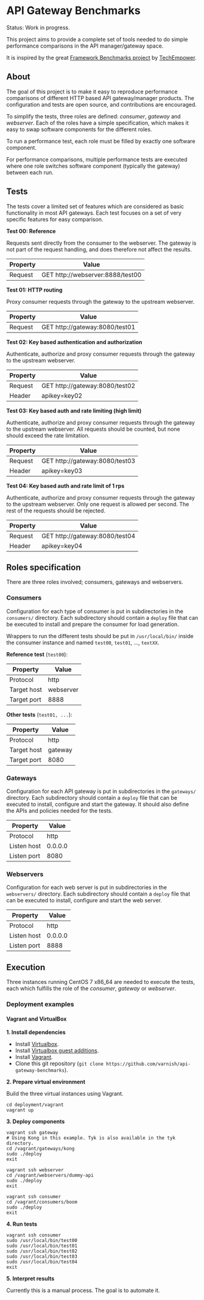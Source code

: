 # API Gateway Benchmarks

Status: Work in progress.

This project aims to provide a complete set of tools needed to do simple performance comparisons in the API manager/gateway space.

It is inspired by the great [Framework Benchmarks project](https://github.com/TechEmpower/FrameworkBenchmarks) by [TechEmpower](https://www.techempower.com/benchmarks/).

## About

The goal of this project is to make it easy to reproduce performance comparisons of different HTTP based API gateway/manager products. The configuration and tests are open source, and contributions are encouraged.

To simplify the tests, three roles are defined: *consumer*, *gateway* and *webserver*. Each of the roles have a simple specification, which makes it easy to swap software components for the different roles.

To run a performance test, each role must be filled by exactly one software component.

For performance comparisons, multiple performance tests are executed where one role switches software component (typically the gateway) between each run.

## Tests

The tests cover a limited set of features which are considered as basic functionality in most API gateways. Each test focuses on a set of very specific features for easy comparison.

**Test 00: Reference**

Requests sent directly from the consumer to the webserver. The gateway is not part of the request handling, and does therefore not affect the results.

| Property    |                            Value |
|-------------|----------------------------------|
| Request     | GET http://webserver:8888/test00 |

**Test 01: HTTP routing**

Proxy consumer requests through the gateway to the upstream webserver.

| Property    |                          Value |
|-------------|--------------------------------|
| Request     | GET http://gateway:8080/test01 |

**Test 02: Key based authentication and authorization**

Authenticate, authorize and proxy consumer requests through the gateway to the upstream webserver.

| Property    |                          Value |
|-------------|--------------------------------|
| Request     | GET http://gateway:8080/test02 |
| Header      | apikey=key02                   |

**Test 03: Key based auth and rate limiting (high limit)**

Authenticate, authorize and proxy consumer requests through the gateway to the upstream webserver. All requests should be counted, but none should exceed the rate limitation.

| Property    |                          Value |
|-------------|--------------------------------|
| Request     | GET http://gateway:8080/test03 |
| Header      | apikey=key03                   |

**Test 04: Key based auth and rate limit of 1 rps**

Authenticate, authorize and proxy consumer requests through the gateway to the upstream webserver. Only one request is allowed per second. The rest of the requests should be rejected.

| Property    |                          Value |
|-------------|--------------------------------|
| Request     | GET http://gateway:8080/test04 |
| Header      | apikey=key04                   |

## Roles specification

There are three roles involved; consumers, gateways and webservers.

### Consumers

Configuration for each type of consumer is put in subdirectories in the ``consumers/`` directory. Each subdirectory should contain a ``deploy`` file that can be executed to install and prepare the consumer for load generation.

Wrappers to run the different tests should be put in ``/usr/local/bin/`` inside the consumer instance and named ``test00``, ``test01``, ..., ``textXX``.

**Reference test** (``test00``):

| Property    |     Value |
|-------------|-----------|
| Protocol    |      http |
| Target host | webserver |
| Target port |      8888 |

**Other tests** (``test01, ...``):

| Property    |   Value |
|-------------|---------|
| Protocol    |    http |
| Target host | gateway |
| Target port |    8080 |

### Gateways

Configuration for each API gateway is put in subdirectories in the ``gateways/`` directory. Each subdirectory should contain a ``deploy`` file that can be executed to install, configure and start the gateway. It should also define the APIs and policies needed for the tests.

| Property    |   Value |
|-------------|---------|
| Protocol    |    http |
| Listen host | 0.0.0.0 |
| Listen port |    8080 |

### Webservers

Configuration for each web server is put in subdirectories in the ``webservers/`` directory. Each subdirectory should contain a ``deploy`` file that can be executed to install, configure and start the web server.

| Property    |   Value |
|-------------|---------|
| Protocol    |    http |
| Listen host | 0.0.0.0 |
| Listen port |    8888 |

## Execution

Three instances running CentOS 7 x86_64 are needed to execute the tests, each which fulfills the role of the *consumer*, *gateway* or *webserver*.

### Deployment examples

#### Vagrant and VirtualBox

**1. Install dependencies**

* Install [Virtualbox](https://www.virtualbox.org/wiki/Downloads).
* Install [Virtualbox guest additions](https://www.virtualbox.org/wiki/Downloads).
* Install [Vagrant](https://www.vagrantup.com/).
* Clone this git repository (``git clone https://github.com/varnish/api-gateway-benchmarks``).

**2. Prepare virtual environment**

Build the three virtual instances using Vagrant.

    cd deployment/vagrant
    vagrant up

**3. Deploy components**

    vagrant ssh gateway
    # Using Kong in this example. Tyk is also available in the tyk directory.
    cd /vagrant/gateways/kong
    sudo ./deploy
    exit

    vagrant ssh webserver
    cd /vagrant/webservers/dummy-api
    sudo ./deploy
    exit

    vagrant ssh consumer
    cd /vagrant/consumers/boom
    sudo ./deploy
    exit

**4. Run tests**

    vagrant ssh consumer
    sudo /usr/local/bin/test00
    sudo /usr/local/bin/test01
    sudo /usr/local/bin/test02
    sudo /usr/local/bin/test03
    sudo /usr/local/bin/test04
    exit

**5. Interpret results**

Currently this is a manual process. The goal is to automate it.

